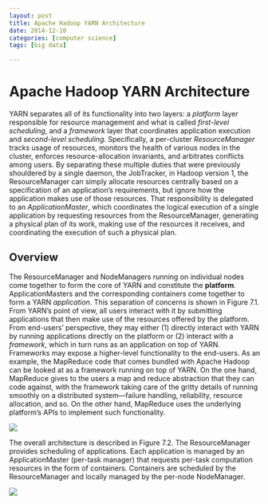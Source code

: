 ```yaml
---
layout: post
title: Apache Hadoop YARN Architecture
date: 2014-12-10
categories: [computer science]
tags: [big data]

---
```


Apache Hadoop YARN Architecture 
===

YARN separates all of its functionality into two layers: a *platform* layer responsible for resource management and what is called *first-level scheduling*, and a *framework* layer that coordinates application execution and *second-level scheduling*. Specifically, a per-cluster *ResourceManager* tracks usage of resources, monitors the health of various nodes in the cluster, enforces resource-allocation invariants, and arbitrates conflicts among users. By separating these multiple duties that were previously shouldered by a single daemon, the JobTracker, in Hadoop version 1, the ResourceManager can simply allocate resources centrally based on a specification of an application’s requirements, but ignore how the application makes use of those resources. That responsibility is delegated to an *ApplicationMaster*, which coordinates the logical execution of a single application by requesting resources from the ResourceManager, generating a physical plan of its work, making use of the resources it receives, and coordinating the execution of such a physical plan.

## Overview

The ResourceManager and NodeManagers running on individual nodes come together to form the core of YARN and constitute the **platform**. ApplicationMasters and the corresponding containers come together to form a YARN *application*. This separation of concerns is shown in Figure 7.1. From YARN’s point of view, all users interact with it by submitting applications that then make use of the resources offered by the platform. From end-users’ perspective, they may either (1) directly interact with YARN by running applications directly on the platform or (2) interact with a *framework*, which in turn runs as an application on top of YARN. Frameworks may expose a higher-level functionality to the end-users. As an example, the MapReduce code that comes bundled with Apache Hadoop can be looked at as a framework running on top of YARN. On the one hand, MapReduce gives to the users a map and reduce abstraction that they can code against, with the framework taking care of the gritty details of running smoothly on a distributed system—failure handling, reliability, resource allocation, and so. On the other hand, MapReduce uses the underlying platform’s APIs to implement such functionality.

![](http://sungsoo.github.com/images/hadoop1-and-2.png)

The overall architecture is described in Figure 7.2. The ResourceManager provides scheduling of applications. Each application is managed by an ApplicationMaster (per-task manager) that requests per-task computation resources in the form of containers. Containers are scheduled by the ResourceManager and locally managed by the per-node NodeManager.

![](http://sungsoo.github.com/images/yarn-achitecture.png)


